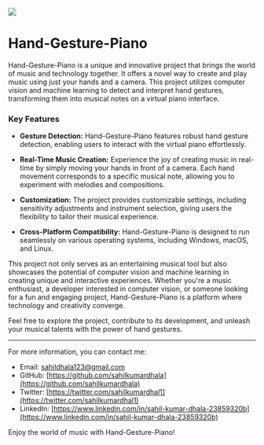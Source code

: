 ![](https://github.com/sahilkumardhala/Hand-Gesture-Piano/blob/main/Hand%20Gesture%20Piano.avif)
# Hand-Gesture-Piano

Hand-Gesture-Piano is a unique and innovative project that brings the world of music and technology together. It offers a novel way to create and play music using just your hands and a camera. This project utilizes computer vision and machine learning to detect and interpret hand gestures, transforming them into musical notes on a virtual piano interface.

### Key Features

- **Gesture Detection:** Hand-Gesture-Piano features robust hand gesture detection, enabling users to interact with the virtual piano effortlessly.

- **Real-Time Music Creation:** Experience the joy of creating music in real-time by simply moving your hands in front of a camera. Each hand movement corresponds to a specific musical note, allowing you to experiment with melodies and compositions.

- **Customization:** The project provides customizable settings, including sensitivity adjustments and instrument selection, giving users the flexibility to tailor their musical experience.

- **Cross-Platform Compatibility:** Hand-Gesture-Piano is designed to run seamlessly on various operating systems, including Windows, macOS, and Linux.

This project not only serves as an entertaining musical tool but also showcases the potential of computer vision and machine learning in creating unique and interactive experiences. Whether you're a music enthusiast, a developer interested in computer vision, or someone looking for a fun and engaging project, Hand-Gesture-Piano is a platform where technology and creativity converge.

Feel free to explore the project, contribute to its development, and unleash your musical talents with the power of hand gestures.

---

For more information, you can contact me:

- Email: sahildhala123@gmail.com
- GitHub: [https://github.com/sahilkumardhala](https://github.com/sahilkumardhala)
- Twitter: [https://twitter.com/sahilkumardhal1](https://twitter.com/sahilkumardhal1)
- LinkedIn: [https://www.linkedin.com/in/sahil-kumar-dhala-23859320b](https://www.linkedin.com/in/sahil-kumar-dhala-23859320b)

Enjoy the world of music with Hand-Gesture-Piano!
